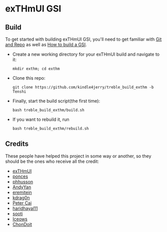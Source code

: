 # exTHmUI GSI

## Build
To get started with building exTHmUI GSI, you'll need to get familiar with [Git and Repo](https://source.android.com/source/using-repo.html) as well as [How to build a GSI](https://github.com/phhusson/treble_experimentations/wiki/How-to-build-a-GSI%3F).
- Create a new working directory for your exTHmUI build and navigate to it:
    ```
    mkdir exthm; cd exthm
    ```
- Clone this repo:
    ```
    git clone https://github.com/kindle4jerry/treble_build_exthm -b Tenshi
    ```
- Finally, start the build script(the first time):
    ```
    bash treble_build_exthm/build.sh
    ```
- If you want to rebuild it, run
    ```
    bash treble_build_exthm/rebuild.sh
    ```
## Credits
These people have helped this project in some way or another, so they should be the ones who receive all the credit:
- [exTHmUI](https://github.com/exTHmUI)
- [ponces](https://github.com/ponces)
- [phhusson](https://github.com/phhusson)
- [AndyYan](https://github.com/AndyCGYan)
- [eremitein](https://github.com/eremitein)
- [kdrag0n](https://github.com/kdrag0n)
- [Peter Cai](https://github.com/PeterCxy)
- [haridhayal11](https://github.com/haridhayal11)
- [sooti](https://github.com/sooti)
- [Iceows](https://github.com/Iceows)
- [ChonDoit](https://github.com/ChonDoit)

